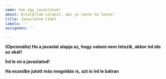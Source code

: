 ```yaml
---
name: Van egy javaslatom!
about: Kitaláltam valamit, ami jó lenne ha lenne!
title: Javaslatom Címe?
labels: ''
assignees: ''

---
```


**(Opcionális) Ha a javaslat alapja az, hogy valami nem tetszik, akkor írd ide az okát!**


**Írd le mi a javaslatod!**


**Ha eszedbe jutott más megoldás is, azt is írd le bátran**

